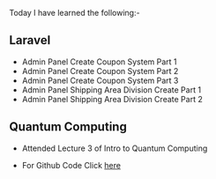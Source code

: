 Today I have learned the following:-

## Laravel
- Admin Panel Create Coupon System Part 1
- Admin Panel Create Coupon System Part 2
- Admin Panel Create Coupon System Part 3
- Admin Panel Shipping Area Division Create Part 1
- Admin Panel Shipping Area Division Create Part 2

## Quantum Computing
- Attended Lecture 3 of Intro to Quantum Computing

* For Github Code Click [here]()